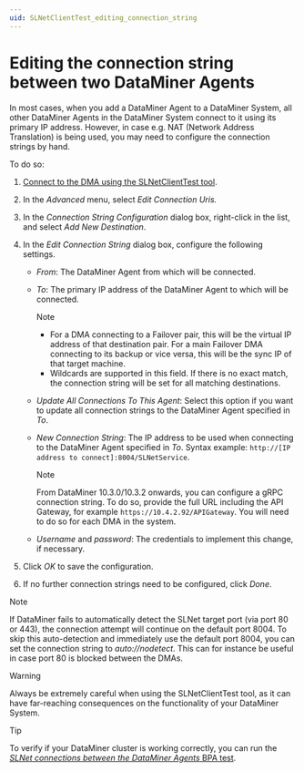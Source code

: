 ```yaml
---
uid: SLNetClientTest_editing_connection_string
---
```


# Editing the connection string between two DataMiner Agents

In most cases, when you add a DataMiner Agent to a DataMiner System, all other DataMiner Agents in the DataMiner System connect to it using its primary IP address. However, in case e.g. NAT (Network Address Translation) is being used, you may need to configure the connection strings by hand.

To do so:

1. [Connect to the DMA using the SLNetClientTest tool](xref:Connecting_to_a_DMA_with_the_SLNetClientTest_tool).

1. In the *Advanced* menu, select *Edit Connection Uris.*

1. In the *Connection String Configuration* dialog box, right-click in the list, and select *Add New Destination*.

1. In the *Edit Connection String* dialog box, configure the following settings.

   - *From*: The DataMiner Agent from which will be connected.

   - *To*: The primary IP address of the DataMiner Agent to which will be connected.

     > [!NOTE]
     >
     > - For a DMA connecting to a Failover pair, this will be the virtual IP address of that destination pair. For a main Failover DMA connecting to its backup or vice versa, this will be the sync IP of that target machine.
     > - Wildcards are supported in this field. If there is no exact match, the connection string will be set for all matching destinations.

   - *Update All Connections To This Agent*: Select this option if you want to update all connection strings to the DataMiner Agent specified in *To*.

   - *New Connection String*: The IP address to be used when connecting to the DataMiner Agent specified in *To*. Syntax example: `http://[IP address to connect]:8004/SLNetService`.

     > [!NOTE]
     > From DataMiner 10.3.0/10.3.2 onwards, you can configure a gRPC connection string. To do so, provide the full URL including the API Gateway, for example `https://10.4.2.92/APIGateway`. You will need to do so for each DMA in the system.

   - *Username* and *password*: The credentials to implement this change, if necessary.

1. Click *OK* to save the configuration.

1. If no further connection strings need to be configured, click *Done*.

> [!NOTE]
> If DataMiner fails to automatically detect the SLNet target port (via port 80 or 443), the connection attempt will continue on the default port 8004. To skip this auto-detection and immediately use the default port 8004, you can set the connection string to *auto://nodetect*. This can for instance be useful in case port 80 is blocked between the DMAs.

> [!WARNING]
> Always be extremely careful when using the SLNetClientTest tool, as it can have far-reaching consequences on the functionality of your DataMiner System.

> [!TIP]
> To verify if your DataMiner cluster is working correctly, you can run the [*SLNet connections between the DataMiner Agents* BPA test](xref:BPA_Check_Cluster_SLNet_Connections).
